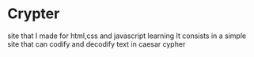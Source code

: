 # Crypter
site that I made for html,css and javascript learning
It consists in a simple site that can codify and decodify text in caesar cypher
